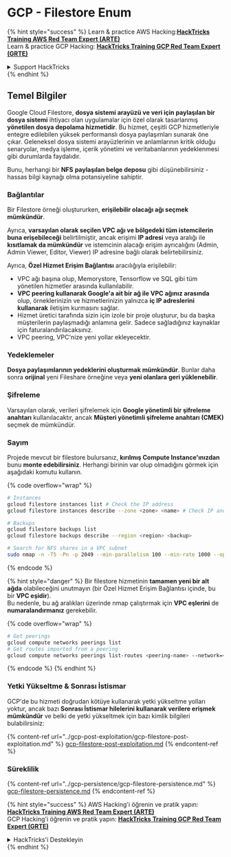 # GCP - Filestore Enum

{% hint style="success" %}
Learn & practice AWS Hacking:<img src="../../../.gitbook/assets/image (1).png" alt="" data-size="line">[**HackTricks Training AWS Red Team Expert (ARTE)**](https://training.hacktricks.xyz/courses/arte)<img src="../../../.gitbook/assets/image (1).png" alt="" data-size="line">\
Learn & practice GCP Hacking: <img src="../../../.gitbook/assets/image (2).png" alt="" data-size="line">[**HackTricks Training GCP Red Team Expert (GRTE)**<img src="../../../.gitbook/assets/image (2).png" alt="" data-size="line">](https://training.hacktricks.xyz/courses/grte)

<details>

<summary>Support HackTricks</summary>

* Check the [**subscription plans**](https://github.com/sponsors/carlospolop)!
* **Join the** 💬 [**Discord group**](https://discord.gg/hRep4RUj7f) or the [**telegram group**](https://t.me/peass) or **follow** us on **Twitter** 🐦 [**@hacktricks\_live**](https://twitter.com/hacktricks\_live)**.**
* **Share hacking tricks by submitting PRs to the** [**HackTricks**](https://github.com/carlospolop/hacktricks) and [**HackTricks Cloud**](https://github.com/carlospolop/hacktricks-cloud) github repos.

</details>
{% endhint %}

## Temel Bilgiler

Google Cloud Filestore, **dosya sistemi arayüzü ve veri için paylaşılan bir dosya sistemi** ihtiyacı olan uygulamalar için özel olarak tasarlanmış **yönetilen dosya depolama hizmetidir**. Bu hizmet, çeşitli GCP hizmetleriyle entegre edilebilen yüksek performanslı dosya paylaşımları sunarak öne çıkar. Geleneksel dosya sistemi arayüzlerinin ve anlamlarının kritik olduğu senaryolar, medya işleme, içerik yönetimi ve veritabanlarının yedeklenmesi gibi durumlarda faydalıdır.

Bunu, herhangi bir **NFS** **paylaşılan belge deposu** gibi düşünebilirsiniz - hassas bilgi kaynağı olma potansiyeline sahiptir.

### Bağlantılar

Bir Filestore örneği oluştururken, **erişilebilir olacağı ağı seçmek mümkündür**.

Ayrıca, **varsayılan olarak seçilen VPC ağı ve bölgedeki tüm istemcilerin buna erişebileceği** belirtilmiştir, ancak erişimi **IP adresi** veya aralığı ile **kısıtlamak da mümkündür** ve istemcinin alacağı erişim ayrıcalığını (Admin, Admin Viewer, Editor, Viewer) IP adresine bağlı olarak belirtebilirsiniz.

Ayrıca, **Özel Hizmet Erişim Bağlantısı** aracılığıyla erişilebilir:

* VPC ağı başına olup, Memorystore, Tensorflow ve SQL gibi tüm yönetilen hizmetler arasında kullanılabilir.
* **VPC peering kullanarak Google'a ait bir ağ ile VPC ağınız arasında** olup, örneklerinizin ve hizmetlerinizin yalnızca **iç IP adreslerini kullanarak** iletişim kurmasını sağlar.
* Hizmet üretici tarafında sizin için izole bir proje oluşturur, bu da başka müşterilerin paylaşmadığı anlamına gelir. Sadece sağladığınız kaynaklar için faturalandırılacaksınız.
* VPC peering, VPC'nize yeni yollar ekleyecektir.

### Yedeklemeler

**Dosya paylaşımlarının yedeklerini oluşturmak mümkündür**. Bunlar daha sonra **orijinal** yeni Fileshare örneğine veya **yeni olanlara** **geri yüklenebilir**.

### Şifreleme

Varsayılan olarak, verileri şifrelemek için **Google yönetimli bir şifreleme anahtarı** kullanılacaktır, ancak **Müşteri yönetimli şifreleme anahtarı (CMEK)** seçmek de mümkündür.

### Sayım

Projede mevcut bir filestore bulursanız, **kırılmış Compute Instance'ınızdan** bunu **monte edebilirsiniz**. Herhangi birinin var olup olmadığını görmek için aşağıdaki komutu kullanın.

{% code overflow="wrap" %}
```bash
# Instances
gcloud filestore instances list # Check the IP address
gcloud filestore instances describe --zone <zone> <name> # Check IP and access restrictions

# Backups
gcloud filestore backups list
gcloud filestore backups describe --region <region> <backup>

# Search for NFS shares in a VPC subnet
sudo nmap -n -T5 -Pn -p 2049 --min-parallelism 100 --min-rate 1000 --open 10.99.160.2/20
```
{% endcode %}

{% hint style="danger" %}
Bir filestore hizmetinin **tamamen yeni bir alt ağda** olabileceğini unutmayın (bir Özel Hizmet Erişim Bağlantısı içinde, bu bir **VPC eşidir**).\
Bu nedenle, bu ağ aralıkları üzerinde nmap çalıştırmak için **VPC eşlerini** de **numaralandırmanız** gerekebilir.

{% code overflow="wrap" %}
```bash
# Get peerings
gcloud compute networks peerings list
# Get routes imported from a peering
gcloud compute networks peerings list-routes <peering-name> --network=<network-name> --region=<region> --direction=INCOMING
```
{% endcode %}
{% endhint %}

### Yetki Yükseltme & Sonrası İstismar

GCP'de bu hizmeti doğrudan kötüye kullanarak yetki yükseltme yolları yoktur, ancak bazı **Sonrası İstismar hilelerini kullanarak verilere erişmek mümkündür** ve belki de yetki yükseltmek için bazı kimlik bilgileri bulabilirsiniz:

{% content-ref url="../gcp-post-exploitation/gcp-filestore-post-exploitation.md" %}
[gcp-filestore-post-exploitation.md](../gcp-post-exploitation/gcp-filestore-post-exploitation.md)
{% endcontent-ref %}

### Süreklilik

{% content-ref url="../gcp-persistence/gcp-filestore-persistence.md" %}
[gcp-filestore-persistence.md](../gcp-persistence/gcp-filestore-persistence.md)
{% endcontent-ref %}

{% hint style="success" %}
AWS Hacking'i öğrenin ve pratik yapın:<img src="../../../.gitbook/assets/image (1).png" alt="" data-size="line">[**HackTricks Training AWS Red Team Expert (ARTE)**](https://training.hacktricks.xyz/courses/arte)<img src="../../../.gitbook/assets/image (1).png" alt="" data-size="line">\
GCP Hacking'i öğrenin ve pratik yapın: <img src="../../../.gitbook/assets/image (2).png" alt="" data-size="line">[**HackTricks Training GCP Red Team Expert (GRTE)**<img src="../../../.gitbook/assets/image (2).png" alt="" data-size="line">](https://training.hacktricks.xyz/courses/grte)

<details>

<summary>HackTricks'i Destekleyin</summary>

* [**abonelik planlarını**](https://github.com/sponsors/carlospolop) kontrol edin!
* **💬 [**Discord grubuna**](https://discord.gg/hRep4RUj7f) veya [**telegram grubuna**](https://t.me/peass) katılın ya da **Twitter'da** 🐦 [**@hacktricks\_live**](https://twitter.com/hacktricks\_live)**'i takip edin.**
* **Hacking hilelerini paylaşmak için** [**HackTricks**](https://github.com/carlospolop/hacktricks) ve [**HackTricks Cloud**](https://github.com/carlospolop/hacktricks-cloud) github reposuna PR gönderin.

</details>
{% endhint %}
